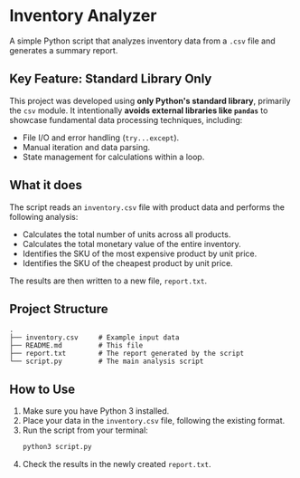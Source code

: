 # Inventory Analyzer

A simple Python script that analyzes inventory data from a `.csv` file and generates a summary report.

## Key Feature: Standard Library Only

This project was developed using **only Python's standard library**, primarily the `csv` module. It intentionally **avoids external libraries like `pandas`** to showcase fundamental data processing techniques, including:

*   File I/O and error handling (`try...except`).
*   Manual iteration and data parsing.
*   State management for calculations within a loop.

## What it does

The script reads an `inventory.csv` file with product data and performs the following analysis:

- Calculates the total number of units across all products.
- Calculates the total monetary value of the entire inventory.
- Identifies the SKU of the most expensive product by unit price.
- Identifies the SKU of the cheapest product by unit price.

The results are then written to a new file, `report.txt`.

## Project Structure

```
.
├── inventory.csv     # Example input data
├── README.md         # This file
├── report.txt        # The report generated by the script
└── script.py         # The main analysis script
```

## How to Use

1.  Make sure you have Python 3 installed.
2.  Place your data in the `inventory.csv` file, following the existing format.
3.  Run the script from your terminal:
    ```bash
    python3 script.py
    ```
4.  Check the results in the newly created `report.txt`.